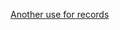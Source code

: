 ---
layout: post
wordpress_id: 1469
wordpress_url: http://noesbueno.com/archives/1469
date: '2012-05-15 10:38:33 -0500'
date_gmt: '2012-05-15 15:38:33 -0500'
body: |
  <p><a href="http://kottke.org/12/05/another-use-for-records">Another use for records</a></p>
---